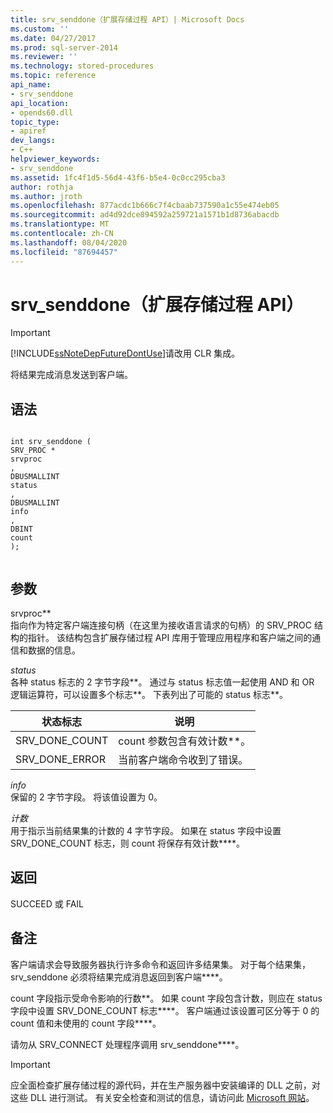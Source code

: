 ```yaml
---
title: srv_senddone（扩展存储过程 API）| Microsoft Docs
ms.custom: ''
ms.date: 04/27/2017
ms.prod: sql-server-2014
ms.reviewer: ''
ms.technology: stored-procedures
ms.topic: reference
api_name:
- srv_senddone
api_location:
- opends60.dll
topic_type:
- apiref
dev_langs:
- C++
helpviewer_keywords:
- srv_senddone
ms.assetid: 1fc4f1d5-56d4-43f6-b5e4-0c0cc295cba3
author: rothja
ms.author: jroth
ms.openlocfilehash: 877acdc1b666c7f4cbaab737590a1c55e474eb05
ms.sourcegitcommit: ad4d92dce894592a259721a1571b1d8736abacdb
ms.translationtype: MT
ms.contentlocale: zh-CN
ms.lasthandoff: 08/04/2020
ms.locfileid: "87694457"
---
```

# <a name="srv_senddone-extended-stored-procedure-api"></a>srv_senddone（扩展存储过程 API）
    
> [!IMPORTANT]  
>  [!INCLUDE[ssNoteDepFutureDontUse](../../includes/ssnotedepfuturedontuse-md.md)]请改用 CLR 集成。  
  
 将结果完成消息发送到客户端。  
  
## <a name="syntax"></a>语法  
  
```  
  
int srv_senddone (  
SRV_PROC *  
srvproc  
,  
DBUSMALLINT   
status  
,  
DBUSMALLINT  
info  
,  
DBINT  
count   
);  
  
```  
  
## <a name="arguments"></a>参数  
 srvproc**  
 指向作为特定客户端连接句柄（在这里为接收语言请求的句柄）的 SRV_PROC 结构的指针。 该结构包含扩展存储过程 API 库用于管理应用程序和客户端之间的通信和数据的信息。  
  
 *status*  
 各种 status 标志的 2 字节字段**。 通过与 status 标志值一起使用 AND 和 OR 逻辑运算符，可以设置多个标志**。 下表列出了可能的 status 标志**。  
  
|状态标志|说明|  
|-----------------|-----------------|  
|SRV_DONE_COUNT|count 参数包含有效计数**。|  
|SRV_DONE_ERROR|当前客户端命令收到了错误。|  
  
 *info*  
 保留的 2 字节字段。 将该值设置为 0。  
  
 *计数*  
 用于指示当前结果集的计数的 4 字节字段。 如果在 status 字段中设置 SRV_DONE_COUNT 标志，则 count 将保存有效计数****。  
  
## <a name="returns"></a>返回  
 SUCCEED 或 FAIL  
  
## <a name="remarks"></a>备注  
 客户端请求会导致服务器执行许多命令和返回许多结果集。 对于每个结果集，srv_senddone 必须将结果完成消息返回到客户端****。  
  
 count 字段指示受命令影响的行数**。 如果 count 字段包含计数，则应在 status 字段中设置 SRV_DONE_COUNT 标志****。 客户端通过该设置可区分等于 0 的 count 值和未使用的 count 字段****。  
  
 请勿从 SRV_CONNECT 处理程序调用 srv_senddone****。  
  
> [!IMPORTANT]  
>  应全面检查扩展存储过程的源代码，并在生产服务器中安装编译的 DLL 之前，对这些 DLL 进行测试。 有关安全检查和测试的信息，请访问此 [Microsoft 网站](https://go.microsoft.com/fwlink/?LinkID=54761&amp;clcid=0x409https://msdn.microsoft.com/security/)。  
  
  
